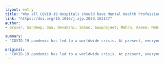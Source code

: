 ```yaml
---
layout: entry
title: "Why all COVID-19 Hospitals should have Mental Health Professionals: The importance of mental health in a worldwide crisis!"
link: "https://doi.org/10.1016/j.ajp.2020.102147"
author:
- Grover, Sandeep; Dua, Devakshi; Sahoo, Swapnajeet; Mehra, Aseem; Nehra, Ritu; Chakrabarti, Subho

summary:
- "COVID-19 pandemic has led to a worldwide crisis. At present, everyone is focusing on prevention, preparing and discussing issues related to physical health consequences. The article also highlights the mental health needs of people at different levels and the kind of interventions, which may be carried out. There are no active mental health professionals involved in the management of people going through the pandamic."

original:
- "COVID-19 pandemic has led to a worldwide crisis. At present, everyone is focusing on the prevention of COVID-19 infection, preparing and discussing issues related to physical health consequences. However, it is important to understand that the life-threatening negative physical health consequences are going to be faced by a few, but everyone is going to face the negative mental health consequences of the pandemic. At various places COVID-19 hospitals are being established, to address the physical health consequences of the pandemic. However, mental health professionals have not been very actively involved in the management of people going through this pandemic. This viewpoint discusses the mental health consequences of the pandemic for the health care workers, people who are undergoing quarantine, people who are admitted to the COVID-19 hospitals, and those who have recovered from the infection. The article also highlights the mental health needs of people at different levels and the kind of interventions, which may be carried out."
---
```


